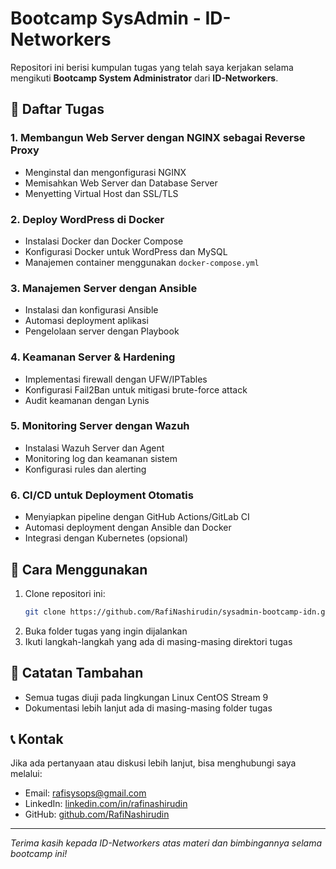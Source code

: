 # Bootcamp SysAdmin - ID-Networkers

Repositori ini berisi kumpulan tugas yang telah saya kerjakan selama mengikuti **Bootcamp System Administrator** dari **ID-Networkers**.

## 📌 Daftar Tugas

### 1. **Membangun Web Server dengan NGINX sebagai Reverse Proxy**

- Menginstal dan mengonfigurasi NGINX
- Memisahkan Web Server dan Database Server
- Menyetting Virtual Host dan SSL/TLS

### 2. **Deploy WordPress di Docker**

- Instalasi Docker dan Docker Compose
- Konfigurasi Docker untuk WordPress dan MySQL
- Manajemen container menggunakan `docker-compose.yml`

### 3. **Manajemen Server dengan Ansible**

- Instalasi dan konfigurasi Ansible
- Automasi deployment aplikasi
- Pengelolaan server dengan Playbook

### 4. **Keamanan Server & Hardening**

- Implementasi firewall dengan UFW/IPTables
- Konfigurasi Fail2Ban untuk mitigasi brute-force attack
- Audit keamanan dengan Lynis

### 5. **Monitoring Server dengan Wazuh**

- Instalasi Wazuh Server dan Agent
- Monitoring log dan keamanan sistem
- Konfigurasi rules dan alerting

### 6. **CI/CD untuk Deployment Otomatis**

- Menyiapkan pipeline dengan GitHub Actions/GitLab CI
- Automasi deployment dengan Ansible dan Docker
- Integrasi dengan Kubernetes (opsional)

## 🚀 Cara Menggunakan

1. Clone repositori ini:
   ```bash
   git clone https://github.com/RafiNashirudin/sysadmin-bootcamp-idn.git
   ```
2. Buka folder tugas yang ingin dijalankan
3. Ikuti langkah-langkah yang ada di masing-masing direktori tugas

## 🎯 Catatan Tambahan

- Semua tugas diuji pada lingkungan Linux CentOS Stream 9
- Dokumentasi lebih lanjut ada di masing-masing folder tugas

## 📞 Kontak

Jika ada pertanyaan atau diskusi lebih lanjut, bisa menghubungi saya melalui:

- Email: rafisysops@gmail.com
- LinkedIn: [linkedin.com/in/rafinashirudin](https://linkedin.com/in/rafinashirudin)
- GitHub: [github.com/RafiNashirudin](https://github.com/RafiNashirudin)

---

_Terima kasih kepada ID-Networkers atas materi dan bimbingannya selama bootcamp ini!_
